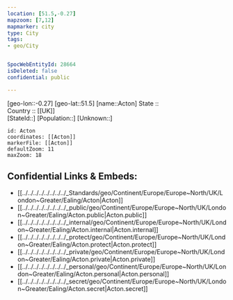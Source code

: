 ```yaml
---
location: [51.5,-0.27] 
mapzoom: [7,12] 
mapmarker: city 
type: City
tags:
- geo/City


SpocWebEntityId: 28664
isDeleted: false
confidential: public

---
```

[geo-lon::-0.27] 
[geo-lat::51.5] 
[name::Acton] 
State ::  
Country :: [[UK]]  
[StateId::] 
[Population::] 
[Unknown::] 


```leaflet
id: Acton
coordinates: [[Acton]] 
markerFile: [[Acton]] 
defaultZoom: 11 
maxZoom: 18
```


## Confidential Links & Embeds: 
- [[../../../../../../../../_Standards/geo/Continent/Europe/Europe~North/UK/London~Greater/Ealing/Acton|Acton]] 
- [[../../../../../../../../_public/geo/Continent/Europe/Europe~North/UK/London~Greater/Ealing/Acton.public|Acton.public]] 
- [[../../../../../../../../_internal/geo/Continent/Europe/Europe~North/UK/London~Greater/Ealing/Acton.internal|Acton.internal]] 
- [[../../../../../../../../_protect/geo/Continent/Europe/Europe~North/UK/London~Greater/Ealing/Acton.protect|Acton.protect]] 
- [[../../../../../../../../_private/geo/Continent/Europe/Europe~North/UK/London~Greater/Ealing/Acton.private|Acton.private]] 
- [[../../../../../../../../_personal/geo/Continent/Europe/Europe~North/UK/London~Greater/Ealing/Acton.personal|Acton.personal]] 
- [[../../../../../../../../_secret/geo/Continent/Europe/Europe~North/UK/London~Greater/Ealing/Acton.secret|Acton.secret]] 
